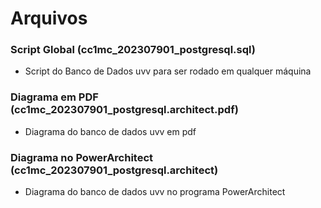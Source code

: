 # Arquivos

### Script Global (cc1mc_202307901_postgresql.sql)

* Script do Banco de Dados uvv para ser rodado em qualquer máquina

### Diagrama em PDF (cc1mc_202307901_postgresql.architect.pdf)

* Diagrama do banco de dados uvv em pdf 

### Diagrama no PowerArchitect (cc1mc_202307901_postgresql.architect)

* Diagrama do banco de dados uvv no programa PowerArchitect 
